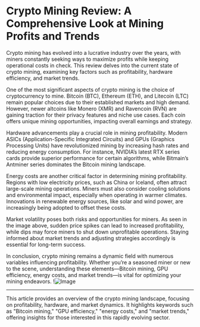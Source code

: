 # Crypto Mining Review: A Comprehensive Look at Mining Profits and Trends

Crypto mining has evolved into a lucrative industry over the years, with miners constantly seeking ways to maximize profits while keeping operational costs in check. This review delves into the current state of crypto mining, examining key factors such as profitability, hardware efficiency, and market trends.

One of the most significant aspects of crypto mining is the choice of cryptocurrency to mine. Bitcoin (BTC), Ethereum (ETH), and Litecoin (LTC) remain popular choices due to their established markets and high demand. However, newer altcoins like Monero (XMR) and Ravencoin (RVN) are gaining traction for their privacy features and niche use cases. Each coin offers unique mining opportunities, impacting overall earnings and strategy.

Hardware advancements play a crucial role in mining profitability. Modern ASICs (Application-Specific Integrated Circuits) and GPUs (Graphics Processing Units) have revolutionized mining by increasing hash rates and reducing energy consumption. For instance, NVIDIA’s latest RTX series cards provide superior performance for certain algorithms, while Bitmain’s Antminer series dominates the Bitcoin mining landscape.

Energy costs are another critical factor in determining mining profitability. Regions with low electricity prices, such as China or Iceland, often attract large-scale mining operations. Miners must also consider cooling solutions and environmental impact, especially when operating in warmer climates. Innovations in renewable energy sources, like solar and wind power, are increasingly being adopted to offset these costs.

Market volatility poses both risks and opportunities for miners. As seen in the image above, sudden price spikes can lead to increased profitability, while dips may force miners to shut down unprofitable operations. Staying informed about market trends and adjusting strategies accordingly is essential for long-term success.

In conclusion, crypto mining remains a dynamic field with numerous variables influencing profitability. Whether you’re a seasoned miner or new to the scene, understanding these elements—Bitcoin mining, GPU efficiency, energy costs, and market trends—is vital for optimizing your mining endeavors. !![Image](https://github.com/user-attachments/assets/3be06921-4469-491d-bd37-5f14c53422b7)

---

This article provides an overview of the crypto mining landscape, focusing on profitability, hardware, and market dynamics. It highlights keywords such as "Bitcoin mining," "GPU efficiency," "energy costs," and "market trends," offering insights for those interested in this rapidly evolving sector.